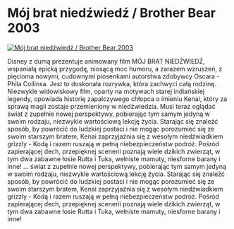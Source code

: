 Mój brat niedźwiedź / Brother Bear 2003 
=============
[![Mój brat niedźwiedź / Brother Bear 2003 ](http://vidos.pl/images/player.gif)](http://vidos.pl/moj-brat-niedzwiedz-brother-bear-2003)

 Disney z dumą prezentuje animowany film MÓJ BRAT NIEDŹWIEDŹ, wspaniałą epicką przygodę, niosącą moc humoru, a zarazem wzruszeń, z pięcioma nowymi, cudownymi piosenkami autorstwa zdobywcy Oscara - Phila Collinsa. Jest to doskonała rozrywka, która zachwyci całą rodzinę. Niezwykle widowiskowy film, oparty na motywach starej indiańskiej legendy, opowiada historię zapalczywego chłopca o imieniu Kenai, który za sprawą magii zostaje przemieniony w niedźwiedzia. Musi teraz oglądać świat z zupełnie nowej perspektywy, pobierając tym samym jedyną w swoim rodzaju, niezwykle wartościową lekcję życia. Starając się znaleźć sposób, by powrócić do ludzkiej postaci i nie mogąc porozumieć się ze swoim starszym bratem, Kenai zaprzyjaźnia się z wesołym niedźwiadkiem grizzly - Kodą i razem ruszają w pełną niebezpieczeństw podróż. Pośród zapierającej dech, przepięknej scenerii poznają wiele dzikich zwierząt, w tym dwa zabawne łosie Rutta i Tuka, wełniste mamuty, niesforne barany i inne!  ... świat z zupełnie nowej perspektywy, pobierając tym samym jedyną w swoim rodzaju, niezwykle wartościową lekcję życia. Starając się znaleźć sposób, by powrócić do ludzkiej postaci i nie mogąc porozumieć się ze swoim starszym bratem, Kenai zaprzyjaźnia się z wesołym niedźwiadkiem grizzly - Kodą i razem ruszają w pełną niebezpieczeństw podróż. Pośród zapierającej dech, przepięknej scenerii poznają wiele dzikich zwierząt, w tym dwa zabawne łosie Rutta i Tuka, wełniste mamuty, niesforne barany i inne!
